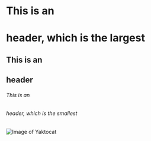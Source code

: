 # This is an <h1> header, which is the largest
## This is an <h2> header
###### This is an <h6> header, which is the smallest


![Image of Yaktocat](https://raw.githubusercontent.com/fenago/communicate-using-markdown/master/yaktocat.png)
